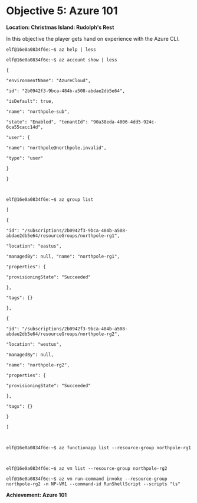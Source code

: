 # Objective 5: Azure 101
**Location: Christmas Island: Rudolph's Rest**  

In this objective the player gets hand on experience with the Azure CLI.

```
elf@16e0a0834f6e:~$ az help | less

elf@16e0a0834f6e:~$ az account show | less

{

"environmentName": "AzureCloud",

"id": "2b0942f3-9bca-484b-a508-abdae2db5e64",

"isDefault": true,

"name": "northpole-sub",

"state": "Enabled", "tenantId": "90a38eda-4006-4dd5-924c-6ca55cacc14d",

"user": {

"name": "northpole@northpole.invalid",

"type": "user"

}

}

  

elf@16e0a0834f6e:~$ az group list

[

{

"id": "/subscriptions/2b0942f3-9bca-484b-a508-abdae2db5e64/resourceGroups/northpole-rg1",

"location": "eastus",

"managedBy": null, "name": "northpole-rg1",

"properties": {

"provisioningState": "Succeeded"

},

"tags": {}

},

{

"id": "/subscriptions/2b0942f3-9bca-484b-a508-abdae2db5e64/resourceGroups/northpole-rg2",

"location": "westus",

"managedBy": null,

"name": "northpole-rg2",

"properties": {

"provisioningState": "Succeeded"

},

"tags": {}

}

]

  
  
elf@16e0a0834f6e:~$ az functionapp list --resource-group northpole-rg1

  

elf@16e0a0834f6e:~$ az vm list --resource-group northpole-rg2

elf@16e0a0834f6e:~$ az vm run-command invoke --resource-group northpole-rg2 -n NP-VM1 --command-id RunShellScript --scripts "ls"
```

**Achievement: Azure 101**
<!--stackedit_data:
eyJoaXN0b3J5IjpbMTI1NDg4NDI2OCwtMjAxMDE5MjYzXX0=
-->